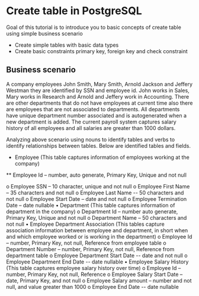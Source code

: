 # Create table in PostgreSQL

Goal of this tutorial is to introduce you to basic concepts of create table using simple business scenario
* Create simple tables with basic data types
*	Create basic constraints primary key, foreign key and check constraint

## Business scenario
A company employees John Smith, Mary Smith, Arnold Jackson and Jeffery Westman they are identified by SSN and employee id.  John works in Sales, Mary works in Research and Arnold and Jeffery work in Accounting. There are other departments that do not have employees at current time also there are employees that are not associated to departments.  All departments have unique department number associated and is autogenerated when a new department is added. The current payroll system captures salary history of all employees and all salaries are greater than 1000 dollars.

Analyzing above scenario using nouns to identify tables and verbs to identify relationships between tables. Below are  identified tables and fields.  

* Employee (This table captures information of employees working at the company)

** Employee Id – number, auto generate, Primary Key, Unique and not null

o	Employee SSN – 10 character, unique and not null
o	Employee First Name – 35 characters and not null
o	Employee Last Name -- 50 characters and not null
o	Employee Start Date – date and not null
o	Employee Termination Date – date nullable
•	Department (This table captures information of department in the company)
o	Department Id – number auto generate, Primary Key, Unique and not null
o	Department Name – 50 characters and not null
•	Employee Department Association (This tables capture association information between employee and department,  in short when and which employee worked or is working  in the department)
o	Employee Id – number, Primary Key, not null, Reference from employee table
o	Department Number – number, Primary Key, not null, Reference from department table 
o	Employee Department Start Date -- date and not null
o	Employee Department End Date -- date nullable
•	Employee Salary History (This table captures employee salary history over time)
o	Employee Id – number, Primary Key, not null, Reference
o	Employee Salary Start Date – date, Primary Key, and not null
o	Employee Salary amount – number and not null, and value greater than 1000
o	Employee End Date -- date nullable

